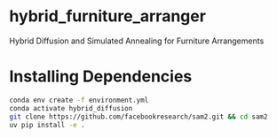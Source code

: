 # hybrid_furniture_arranger
Hybrid Diffusion and Simulated Annealing for Furniture Arrangements

# Installing Dependencies
```bash
conda env create -f environment.yml
conda activate hybrid_diffusion
git clone https://github.com/facebookresearch/sam2.git && cd sam2
uv pip install -e .
```